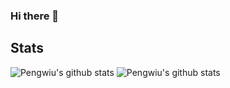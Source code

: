 ### Hi there 👋

## Stats
![Pengwiu's github stats](https://cr-ss-service.azurewebsites.net/api/ScreenShot?widget=summary&username=pengwius)
![Pengwiu's github stats](https://cr-skills-chart-widget.azurewebsites.net/api/api?username=pengwius)
<!--
**Pengwius/pengwius** is a ✨ _special_ ✨ repository because its `README.md` (this file) appears on your GitHub profile.

Here are some ideas to get you started:

- 🔭 I’m currently working on ...
- 🌱 I’m currently learning ...
- 👯 I’m looking to collaborate on ...
- 🤔 I’m looking for help with ...
- 💬 Ask me about ...
- 📫 How to reach me: ...
- 😄 Pronouns: ...
- ⚡ Fun fact: ...
-->
